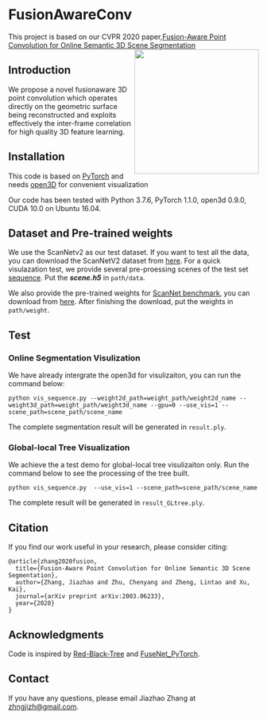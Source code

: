 # FusionAwareConv

This project is based on our CVPR 2020 paper,[Fusion-Aware Point Convolution for Online Semantic 3D Scene Segmentation
](https://arxiv.org/abs/2003.06233)
<img src="asset/scene0708_00.gif" height=250px align="right"/>



## Introduction

We propose a novel fusionaware 3D point convolution which operates directly on the geometric surface being reconstructed and exploits effectively the inter-frame correlation for high quality 3D feature
learning.
## Installation
This code is based on [PyTorch](https://pytorch.org/)  and needs [open3D](http://www.open3d.org/) for convenient visualization

Our code has been tested with Python 3.7.6, PyTorch 1.1.0, open3d 0.9.0, CUDA 10.0 on Ubuntu 16.04. 


## Dataset and Pre-trained weights
We use the ScanNetv2 as our test dataset. If you want to test all the data, you can download the ScanNetV2 dataset from [here](http://www.scan-net.org/). For a quick visulazation test, we provide several pre-proessing scenes of the test set [sequence](https://1drv.ms/u/s!AvuKnc9E9hmqhXJWps9cdc-hDPgA?e=kQ8Bw5). Put the ***scene.h5*** in `path/data`.

We also provide the pre-trained weights for [ScanNet benchmark](http://kaldir.vc.in.tum.de/scannet_benchmark/), you can download from [here](https://1drv.ms/u/s!AvuKnc9E9hmqhXMuH6MUHIitw4iw?e=e2d3vb). After finishing the download, put the weights in `path/weight`.


## Test

### Online Segmentation Visulization
We have already intergrate the open3d for visulizaiton, you can run the command below:

```
python vis_sequence.py --weight2d_path=weight_path/weight2d_name --weight3d_path=weight_path/weight3d_name --gpu=0 --use_vis=1 --scene_path=scene_path/scene_name
```
The complete segmentation result will be generated in `result.ply`.


### Global-local Tree Visualization
We achieve the a test demo for global-local tree visulizaiton only. Run the command below to see the processing of the tree built.
```
python vis_sequence.py  --use_vis=1 --scene_path=scene_path/scene_name
```
The complete result will be generated in  `result_GLtree.ply`.





## Citation
If you find our work useful in your research, please consider citing:
```
@article{zhang2020fusion,
  title={Fusion-Aware Point Convolution for Online Semantic 3D Scene Segmentation},
  author={Zhang, Jiazhao and Zhu, Chenyang and Zheng, Lintao and Xu, Kai},
  journal={arXiv preprint arXiv:2003.06233},
  year={2020}
}
```

## Acknowledgments
Code is inspired by [Red-Black-Tree](https://github.com/stanislavkozlovski/Red-Black-Tree) and [FuseNet_PyTorch](https://github.com/zanilzanzan/FuseNet_PyTorch).

## Contact
If you have any questions, please email Jiazhao Zhang at zhngjizh@gmail.com.




